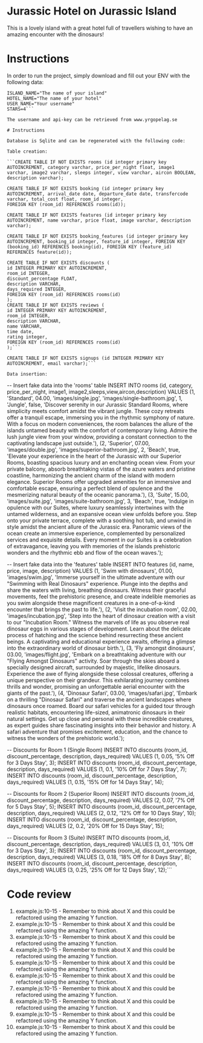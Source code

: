 # Jurassic Hotel on Jurassic Island

This is a lovely island with a great hotel full of travellers wishing to have an amazing encounter with the dinosaurs!

# Instructions

In order to run the project, simply download and fill out your ENV with the following data:

````API_KEY=your-api-key-here
ISLAND_NAME="The name of your island"
HOTEL_NAME="The name of your hotel"
USER_NAME="Your username"
STARS=4```

The username and api-key can be retrieved from www.yrgopelag.se

# Instructions

Database is Sqlite and can be regenerated with the following code:

Table creation:

```CREATE TABLE IF NOT EXISTS rooms (id integer primary key AUTOINCREMENT, category varchar, price_per_night float, image1 varchar, image2 varchar, sleeps integer, view varchar, aircon BOOLEAN, description varchar);

CREATE TABLE IF NOT EXISTS booking (id integer primary key AUTOINCREMENT, arrival_date date, departure_date date, transfercode varchar, total_cost float, room_id integer,
FOREIGN KEY (room_id) REFERENCES rooms(id));

CREATE TABLE IF NOT EXISTS features (id integer primary key AUTOINCREMENT, name varchar, price float, image varchar, description varchar);

CREATE TABLE IF NOT EXISTS booking_features (id integer primary key AUTOINCREMENT, booking_id integer, feature_id integer, FOREIGN KEY (booking_id) REFERENCES booking(id), FOREIGN KEY (feature_id) REFERENCES feature(id));

CREATE TABLE IF NOT EXISTS discounts (
id INTEGER PRIMARY KEY AUTOINCREMENT,
room_id INTEGER,
discount_percentage FLOAT,
description VARCHAR,
days_required INTEGER,
FOREIGN KEY (room_id) REFERENCES rooms(id)
);
CREATE TABLE IF NOT EXISTS reviews (
id INTEGER PRIMARY KEY AUTOINCREMENT,
room_id INTEGER,
description VARCHAR,
name VARCHAR,
time date,
rating integer,
FOREIGN KEY (room_id) REFERENCES rooms(id)
);```

CREATE TABLE IF NOT EXISTS signups (id INTEGER PRIMARY KEY AUTOINCREMENT, email varchar);```

Data insertion:

````

-- Insert fake data into the 'rooms' table
INSERT INTO rooms (id, category, price_per_night, image1, image2,sleeps,view,aircon,description)
VALUES
(1, 'Standard', 04.00, 'images/single.jpg', 'images/single-bathroom.jpg', 1, 'Jungle', false, 'Discover serenity in our Jurassic Standard Rooms, where simplicity meets comfort amidst the vibrant jungle. These cozy retreats offer a tranquil escape, immersing you in the rhythmic symphony of nature. With a focus on modern conveniences, the room balances the allure of the islands untamed beauty with the comfort of contemporary living. Admire the lush jungle view from your window, providing a constant connection to the captivating landscape just outside.'),
(2, 'Superior', 07.00, 'images/double.jpg', 'images/superior-bathroom.jpg', 2, 'Beach', true, 'Elevate your experience in the heart of the Jurassic with our Superior Rooms, boasting spacious luxury and an enchanting ocean view. From your private balcony, absorb breathtaking vistas of the azure waters and pristine coastline, harmonizing the ancient charm of the island with modern elegance. Superior Rooms offer upgraded amenities for an immersive and comfortable escape, ensuring a perfect blend of opulence and the mesmerizing natural beauty of the oceanic panorama.'),
(3, 'Suite', 15.00, 'images/suite.jpg', 'images/suite-bathroom.jpg', 3, 'Beach', true, 'Indulge in opulence with our Suites, where luxury seamlessly intertwines with the untamed wilderness, and an expansive ocean view unfolds before you. Step onto your private terrace, complete with a soothing hot tub, and unwind in style amidst the ancient allure of the Jurassic era. Panoramic views of the ocean create an immersive experience, complemented by personalized services and exquisite details. Every moment in our Suites is a celebration of extravagance, leaving you with memories of the islands prehistoric wonders and the rhythmic ebb and flow of the ocean waves.');

-- Insert fake data into the 'features' table
INSERT INTO features (id, name, price, image, description)
VALUES
(1, 'Swim with dinosaurs', 01.00, 'images/swim.jpg', 'Immerse yourself in the ultimate adventure with our "Swimming with Real Dinosaurs" experience. Plunge into the depths and share the waters with living, breathing dinosaurs. Witness their graceful movements, feel the prehistoric presence, and create indelible memories as you swim alongside these magnificent creatures in a one-of-a-kind encounter that brings the past to life.'),
(2, 'Visit the incubation room', 02.00, 'images/incubation.jpg', 'Step into the heart of dinosaur creation with a visit to our "Incubation Room." Witness the marvels of life as you observe real dinosaur eggs in various stages of development. Learn about the delicate process of hatching and the science behind resurrecting these ancient beings. A captivating and educational experience awaits, offering a glimpse into the extraordinary world of dinosaur birth.'),
(3, 'Fly amongst dinosaurs', 03.00, 'images/flight.jpg', 'Embark on a breathtaking adventure with our "Flying Amongst Dinosaurs" activity. Soar through the skies aboard a specially designed aircraft, surrounded by majestic, lifelike dinosaurs. Experience the awe of flying alongside these colossal creatures, offering a unique perspective on their grandeur. This exhilarating journey combines thrills and wonder, promising an unforgettable aerial encounter with the giants of the past.'),
(4, 'Dinosaur Safari', 03.00, 'images/safari.jpg', 'Embark on a thrilling "Dinosaur Safari" and traverse the ancient landscapes where dinosaurs once roamed. Board our safari vehicles for a guided tour through realistic habitats, encountering life-sized, animatronic dinosaurs in their natural settings. Get up close and personal with these incredible creatures, as expert guides share fascinating insights into their behavior and history. A safari adventure that promises excitement, education, and the chance to witness the wonders of the prehistoric world.');

-- Discounts for Room 1 (Single Room)
INSERT INTO discounts (room_id, discount_percentage, description, days_required) VALUES (1, 0.05, '5% Off for 3 Days Stay', 3);
INSERT INTO discounts (room_id, discount_percentage, description, days_required) VALUES (1, 0.1, '10% Off for 7 Days Stay', 7);
INSERT INTO discounts (room_id, discount_percentage, description, days_required) VALUES (1, 0.15, '15% Off for 14 Days Stay', 14);

-- Discounts for Room 2 (Superior Room)
INSERT INTO discounts (room_id, discount_percentage, description, days_required) VALUES (2, 0.07, '7% Off for 5 Days Stay', 5);
INSERT INTO discounts (room_id, discount_percentage, description, days_required) VALUES (2, 0.12, '12% Off for 10 Days Stay', 10);
INSERT INTO discounts (room_id, discount_percentage, description, days_required) VALUES (2, 0.2, '20% Off for 15 Days Stay', 15);

-- Discounts for Room 3 (Suite)
INSERT INTO discounts (room_id, discount_percentage, description, days_required) VALUES (3, 0.1, '10% Off for 3 Days Stay', 3);
INSERT INTO discounts (room_id, discount_percentage, description, days_required) VALUES (3, 0.18, '18% Off for 8 Days Stay', 8);
INSERT INTO discounts (room_id, discount_percentage, description, days_required) VALUES (3, 0.25, '25% Off for 12 Days Stay', 12);```

# Code review

1. example.js:10-15 - Remember to think about X and this could be refactored using the amazing Y function.
2. example.js:10-15 - Remember to think about X and this could be refactored using the amazing Y function.
3. example.js:10-15 - Remember to think about X and this could be refactored using the amazing Y function.
4. example.js:10-15 - Remember to think about X and this could be refactored using the amazing Y function.
5. example.js:10-15 - Remember to think about X and this could be refactored using the amazing Y function.
6. example.js:10-15 - Remember to think about X and this could be refactored using the amazing Y function.
7. example.js:10-15 - Remember to think about X and this could be refactored using the amazing Y function.
8. example.js:10-15 - Remember to think about X and this could be refactored using the amazing Y function.
9. example.js:10-15 - Remember to think about X and this could be refactored using the amazing Y function.
10. example.js:10-15 - Remember to think about X and this could be refactored using the amazing Y function.

```

```
